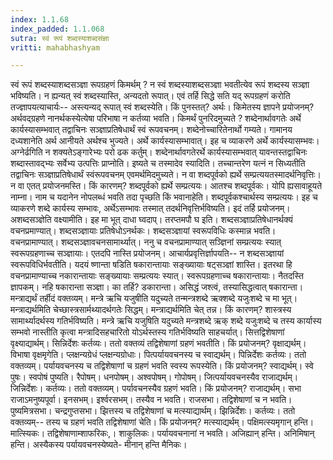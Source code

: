 ```yaml
---
index: 1.1.68
index_padded: 1.1.068
sutra: स्वं रूपं शब्दस्याशब्दसंज्ञा
vritti: mahabhashyam

---
```

 स्वं रूपं शब्दस्याशब्दसञ्ज्ञा रूपग्रहणं किमर्थम् ? न स्वं शब्दस्याशब्दसञ्ज्ञा भवतीत्येव रूपं शब्दस्य सञ्ज्ञा भविष्यति। न ह्यन्यत् स्वं शब्दस्यास्ति, अन्यदतो रूपात्। एवं तर्हि सिद्धे सति यद् रूपग्रहणं करोति तज्ज्ञापयत्याचार्यः-- अस्त्यन्यद् रूपात् स्वं शब्दस्येति। किं पुनस्तत्? अर्थः। किमेतस्य ज्ञापने प्रयोजनम्? अर्थवद्ग्रहणे नानर्थकस्येत्येषा परिभाषा न कर्तव्या भवति। किमर्थं पुनरिदमुच्यते ? शब्देनार्थावगतेः अर्थे कार्यस्यासम्भवात् तद्वाचिनः सञ्ज्ञाप्रतिषेधार्थं स्वं रूपवचनम्। शब्देनोच्चारितेनार्थो गम्यते। गामानय दध्यशानेति अर्थ आनीयते अर्थश्च भुज्यते। अर्थे कार्यस्यासम्भावात्। इह च व्याकरणे अर्थे कार्यस्यासम्भवः। अग्नेर्ढगिति न शक्यतेऽङ्गारेभ्यः परो ढक कर्तुम्। शब्देनार्थावगतेरर्थे कार्यस्यासम्भवात् यावन्तस्तद्वाचिनः शब्दास्तावद्भ्यः सर्वेभ्य उत्पत्तिः प्राप्नोति। इष्यते च तस्मादेव स्यादिति। तच्चान्तरेण यत्नं न सिध्यतीति तद्वाचिनः सञ्ज्ञाप्रतिषेधार्थं स्वंरूपवचनम् एवमर्थमिदमुच्यते। न वा शब्दपूर्वको ह्यर्थे सम्प्रत्ययतस्मादर्थनिवृत्तिः। न वा एतत् प्रयोजनमस्ति। किं कारणम्? शब्दपूर्वको ह्यर्थे सम्प्रत्ययः। आतश्च शब्दपूर्वकः। योपि ह्यसावाहूयते नाम्ना। नाम च यदानेन नोपलब्धं भवति तदा पृच्छति किं भवानाहेति। शब्दपूर्वकश्चार्थस्य सम्प्रत्ययः। इह च व्याकरणे शब्दे कार्यस्य सम्भावः, अर्थेऽसम्भावः तस्मात् तदर्थनिवृत्तिर्भविष्यति। इदं तर्हि प्रयोजनम्। अशब्दसञ्ज्ञेति वक्ष्यामीति। इह मा भूत् दाधा घ्वदाप्। तरप्तमपौ घ इति। शब्दसञ्ज्ञाप्रतिषेधानर्थक्यं वचनप्रमाण्यात्। शब्दसञ्ज्ञायाः प्रतिषेधोऽनर्थकः। शब्दसञ्ज्ञायां स्वरूपविधिः कस्मान्न भवति। वचनप्रामाण्यात्। शब्दसञ्ज्ञावचनसामार्थ्यात्। ननु च वचनप्रामाण्यात् सञ्ज्ञिनां सम्प्रत्ययः स्यात् स्वरूपग्रहणाच्च सञ्ज्ञायाः। एतदपि नास्ति प्रयोजनम्। आचार्यप्रवृत्तिर्ज्ञापयति-- न शब्दसञ्ज्ञायां स्वरूपविधिर्भवतीति। यदयं ष्णान्ता षडिति षकारान्तायाः सङ्ख्यायाः षट्सञ्ज्ञां शास्ति। इतरथा हि वचनप्रामाण्याच्च नकारान्तायाः सङ्ख्यायाः सम्प्रत्ययः स्यात्। स्वरूपग्रहणाच्च षकारान्तायाः। नैतदस्ति ज्ञापकम्। नहि षकारान्ता सञ्ज्ञा। का तर्हि? डकारान्ता। असिद्धं जश्त्वं, तस्यासिद्धत्वात् षकारान्ता। मन्त्राद्यर्थं तर्हीदं वक्तव्यम्। मन्त्रे ऋचि यजुषीति यदुच्यते तन्मन्त्रशब्दे ऋक्शब्दे यजुःशब्दे च मा भूत्। मन्त्राद्यर्थमिति चेच्छास्त्रसार्मथ्यादर्थगतेः सिद्धम्। मन्त्राद्यर्थमिति चेत् तन्न। किं कारणम्? शास्त्रस्य सामार्थ्यादर्थस्य गतिर्भविष्यति। मन्त्रे ऋचि यजुषिति यदुच्यते मन्त्रशब्दे ऋक् शब्दे यजुःशब्दे च तस्य कार्यास्य सम्भवो नास्तीति कृत्वा मन्त्रादिसहचारितो योऽर्थस्तस्य गतिर्भविष्यति साहचर्यात्। सित्तद्विशेषाणां वृक्ष्याद्यार्थम्। सिन्निर्देशः कर्तव्यः। ततो वक्तव्यं तद्विशेषाणां ग्रहणं भवतीति। किं प्रयोजनम्? वृक्षाद्यर्थम्। विभाषा वृक्षमृगेति। प्लक्षन्यग्रेधं प्लक्षन्यग्रोधाः।         पित्पर्यायवचनस्य च स्वाद्यर्थम्। पिन्निर्देशः कर्तव्यः। ततो वक्तव्यम्। पर्यायवचनस्य च तद्विशेषाणां च ग्रहणं भवति स्वस्य रूपस्येति। किं प्रयोजनम्? स्वाद्यर्थम्। स्वे पुषः। स्वपोषं पुष्यति। रैपोषम्। धनपोषम्। अश्वपोषम्। गोपोषम्। जित्पर्यायवचनस्यैव राजाद्यर्थम्। जिन्निर्देशः। कर्तव्यः। ततो वक्तव्यम्। पर्यावचनस्यैव ग्रहणं भवति। किं प्रयोजनम्? राजाद्यर्थम्। सभा राजाऽमनुष्यपूर्वा। इनसभम्। इर्श्वरसभम्। तस्यैव न भवति। राजसभा। तद्विशेषाणां च न भवति। पुष्यमित्रसभा। चन्द्रगुप्तसभा। झित्तस्य च तद्विशेषाणां च मत्स्याद्यार्थम्। झिन्निर्देशः। कर्तव्यः। ततो वक्तव्यम्-- तस्य च ग्रहणं भवति तद्विशेषाणां चेति। किं प्रयोजनम्? मत्स्याद्यर्थम्। पक्षिमत्स्यमृगान् हन्ति। मात्स्यिकः। तद्विशेषाणाम्शाफरिकः,। शाकुलिकः। पर्यायवचनानां न भवति। अजिह्यान् हन्ति। अनिमिषान् हन्ति। अस्यैकस्य पर्यायवचनस्येष्यते- मीनान् हन्ति मैनिकः। 